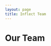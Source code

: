 ```yaml
---
layout: page
title: Inflect Team
---
```


# Our Team

<div class="team-container">
  <TeamMember 
    name="Ben Hancock" 
    tagline="Software Engineer specializing in stream processing and event-driven architectures"
    image="https://media.licdn.com/dms/image/v2/D5603AQG8vT7drpq3PQ/profile-displayphoto-shrink_200_200/profile-displayphoto-shrink_200_200/0/1714741289564?e=1730332800&v=beta&t=nWvJIvkBkOa39FHA9AUke1I1VbipCk63H6pP15dPlds"
    link="https://www.linkedin.com/in/benhancock-dev/"
  />

  <TeamMember 
    name="Chris Douglass" 
    tagline="Full-stack developer with expertise in microservices and distributed systems"
    image="https://gravatar.com/avatar/ba3ab3db98d33b0944b95cb35389b5e5?size=256&cache=1724781517483"
    link="https://www.linkedin.com/in/christopheredouglass/"
  />

  <!-- Add more TeamMember components for additional team members -->
</div>

<style>
.team-container {
  display: flex;
  flex-wrap: wrap;
  justify-content: center;
  gap: 2rem;
}
</style>
